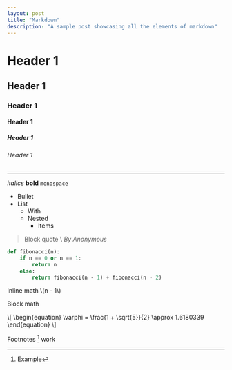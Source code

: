 ```yaml
---
layout: post
title: "Markdown"
description: "A sample post showcasing all the elements of markdown"
---
```


# Header 1
## Header 1
### Header 1
#### Header 1
##### Header 1
###### Header 1
---

*italics* **bold** `monospace`

* Bullet
* List
  * With
  * Nested
    * Items

> Block quote \\
> _By Anonymous_

```python
def fibonacci(n):
	if n == 0 or n == 1:
		return n
	else:
		return fibonacci(n - 1) + fibonacci(n - 2)
```

Inline math \\(n - 1\\)

Block math

\\[
\begin{equation}
\varphi = \frac{1 + \sqrt{5}}{2} \approx 1.6180339
\end{equation}
\\]

Footnotes [^1] work

[^1]: Example
